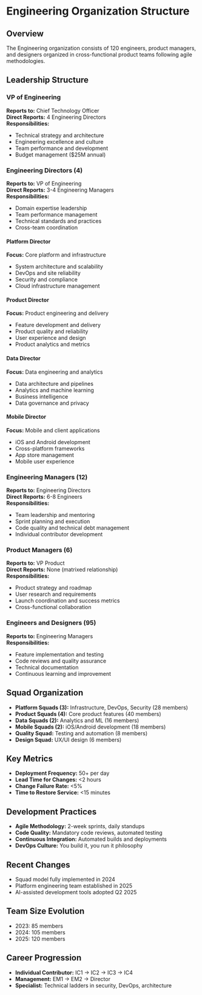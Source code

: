 # Engineering Organization Structure

## Overview
The Engineering organization consists of 120 engineers, product managers, and designers organized in cross-functional product teams following agile methodologies.

## Leadership Structure

### VP of Engineering
**Reports to:** Chief Technology Officer  
**Direct Reports:** 4 Engineering Directors  
**Responsibilities:**
- Technical strategy and architecture
- Engineering excellence and culture
- Team performance and development
- Budget management ($25M annual)

### Engineering Directors (4)
**Reports to:** VP of Engineering  
**Direct Reports:** 3-4 Engineering Managers  
**Responsibilities:**
- Domain expertise leadership
- Team performance management
- Technical standards and practices
- Cross-team coordination

#### Platform Director
**Focus:** Core platform and infrastructure
- System architecture and scalability
- DevOps and site reliability
- Security and compliance
- Cloud infrastructure management

#### Product Director
**Focus:** Product engineering and delivery
- Feature development and delivery
- Product quality and reliability
- User experience and design
- Product analytics and metrics

#### Data Director
**Focus:** Data engineering and analytics
- Data architecture and pipelines
- Analytics and machine learning
- Business intelligence
- Data governance and privacy

#### Mobile Director
**Focus:** Mobile and client applications
- iOS and Android development
- Cross-platform frameworks
- App store management
- Mobile user experience

### Engineering Managers (12)
**Reports to:** Engineering Directors  
**Direct Reports:** 6-8 Engineers  
**Responsibilities:**
- Team leadership and mentoring
- Sprint planning and execution
- Code quality and technical debt management
- Individual contributor development

### Product Managers (6)
**Reports to:** VP Product  
**Direct Reports:** None (matrixed relationship)  
**Responsibilities:**
- Product strategy and roadmap
- User research and requirements
- Launch coordination and success metrics
- Cross-functional collaboration

### Engineers and Designers (95)
**Reports to:** Engineering Managers  
**Responsibilities:**
- Feature implementation and testing
- Code reviews and quality assurance
- Technical documentation
- Continuous learning and improvement

## Squad Organization
- **Platform Squads (3):** Infrastructure, DevOps, Security (28 members)
- **Product Squads (4):** Core product features (40 members)
- **Data Squads (2):** Analytics and ML (16 members)
- **Mobile Squads (2):** iOS/Android development (18 members)
- **Quality Squad:** Testing and automation (8 members)
- **Design Squad:** UX/UI design (6 members)

## Key Metrics
- **Deployment Frequency:** 50+ per day
- **Lead Time for Changes:** <2 hours
- **Change Failure Rate:** <5%
- **Time to Restore Service:** <15 minutes

## Development Practices
- **Agile Methodology:** 2-week sprints, daily standups
- **Code Quality:** Mandatory code reviews, automated testing
- **Continuous Integration:** Automated builds and deployments
- **DevOps Culture:** You build it, you run it philosophy

## Recent Changes
- Squad model fully implemented in 2024
- Platform engineering team established in 2025
- AI-assisted development tools adopted Q2 2025

## Team Size Evolution
- 2023: 85 members
- 2024: 105 members
- 2025: 120 members

## Career Progression
- **Individual Contributor:** IC1 → IC2 → IC3 → IC4
- **Management:** EM1 → EM2 → Director
- **Specialist:** Technical ladders in security, DevOps, architecture